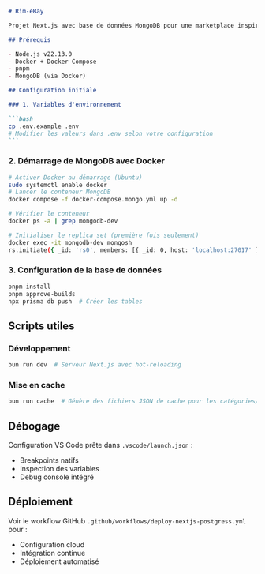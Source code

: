 ````markdown
# Rim-eBay

Projet Next.js avec base de données MongoDB pour une marketplace inspirée d'eBay.

## Prérequis

- Node.js v22.13.0
- Docker + Docker Compose
- pnpm
- MongoDB (via Docker)

## Configuration initiale

### 1. Variables d'environnement

```bash
cp .env.example .env
# Modifier les valeurs dans .env selon votre configuration
```
````

### 2. Démarrage de MongoDB avec Docker

```bash
# Activer Docker au démarrage (Ubuntu)
sudo systemctl enable docker
# Lancer le conteneur MongoDB
docker compose -f docker-compose.mongo.yml up -d

# Vérifier le conteneur
docker ps -a | grep mongodb-dev

# Initialiser le replica set (première fois seulement)
docker exec -it mongodb-dev mongosh
rs.initiate({ _id: 'rs0', members: [{ _id: 0, host: 'localhost:27017' }] })
```

### 3. Configuration de la base de données

```bash
pnpm install
pnpm approve-builds
npx prisma db push  # Créer les tables
```

## Scripts utiles

### Développement

```bash
bun run dev  # Serveur Next.js avec hot-reloading
```

### Mise en cache

```bash
bun run cache  # Génère des fichiers JSON de cache pour les catégories/annonces
```

## Débogage

Configuration VS Code prête dans `.vscode/launch.json` :

- Breakpoints natifs
- Inspection des variables
- Debug console intégré

## Déploiement

Voir le workflow GitHub `.github/workflows/deploy-nextjs-postgress.yml` pour :

- Configuration cloud
- Intégration continue
- Déploiement automatisé
